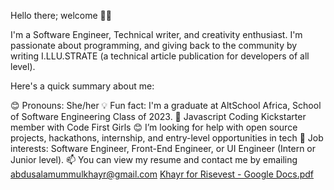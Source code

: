 
Hello there; welcome 👋🏾

I'm a Software Engineer, Technical writer, and creativity enthusiast.  I'm passionate about programming, and giving back to the community by writing I.LLU.STRATE (a technical article publication for developers of all level). 

Here's a quick summary about me:

😊 Pronouns: She/her
💡 Fun fact: I'm a graduate at AltSchool Africa, School of Software Engineering Class of 2023.
🌱 Javascript Coding Kickstarter member with Code First Girls
😊 I’m looking for help with open source projects, hackathons, internship, and entry-level opportunities in tech
💼 Job interests: Software Engineer, Front-End Engineer, or UI Engineer (Intern or Junior level).
📫 You can view my resume and contact me by emailing abdusalamummulkhayr@gmail.com
[Khayr for Risevest - Google Docs.pdf](https://github.com/user-attachments/files/17758367/Khayr.for.Risevest.-.Google.Docs.pdf)
